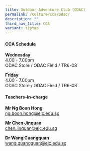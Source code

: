 ```yaml
---
title: Outdoor Adventure Club (ODAC)
permalink: /culture/cca/odac/
description: ""
third_nav_title: CCA
variant: tiptap
---
```

<h4><strong>CCA Schedule</strong></h4><p><strong>Wednesday</strong><br>4.00&nbsp;- 7.00pm<br>ODAC Store / ODAC Field / TR6-08</p><p><strong>Friday</strong><br>4.00&nbsp;- 7.00pm<br>ODAC Store / ODAC Field / TR6-08</p><p></p><h4><strong>Teachers-in-charge</strong></h4><p><strong>Mr Ng Boon Hong</strong><br><a href="mailto:ng.boon.hong@ejc.edu.sg" rel="noopener noreferrer nofollow" target="_blank">ng.boon.hong@ejc.edu.sg</a></p><p><strong>Mr Chen Jinquan</strong><br><a href="mailto:chen.jinquan@ejc.edu.sg" rel="noopener noreferrer nofollow" target="_blank">chen.jinquan@ejc.edu.sg</a></p><p><strong>Dr Wang Guangquan</strong><br><a href="mailto:wang.guangquan@ejc.edu.sg" rel="noopener noreferrer nofollow" target="_blank">wang.guangquan@ejc.edu.sg</a></p>
